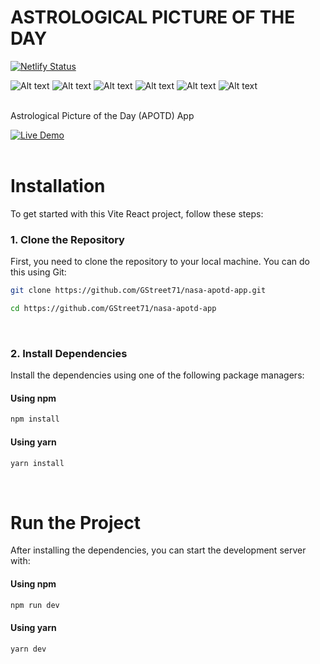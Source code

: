 
#  ASTROLOGICAL PICTURE OF THE DAY
[![Netlify Status](https://api.netlify.com/api/v1/badges/92d7cd3c-8a26-4290-805f-2613e1977150/deploy-status)](https://app.netlify.com/sites/apotd/deploys)

![Alt text](https://img.shields.io/badge/Vite-646CFF.svg?style=for-the-badge&logo=Vite&logoColor=white)
![Alt text](https://img.shields.io/badge/React-61DAFB.svg?style=for-the-badge&logo=React&logoColor=black)
![Alt text](<https://img.shields.io/badge/JavaScript-F7DF1E.svg?style=for-the-badge&logo=JavaScript&logoColor=black>)
![Alt text](https://img.shields.io/badge/Node.js-5FA04E.svg?style=for-the-badge&logo=nodedotjs&logoColor=white)
![Alt text](https://img.shields.io/badge/.ENV-ECD53F.svg?style=for-the-badge&logo=dotenv&logoColor=black)
![Alt text](https://img.shields.io/badge/Netlify-00C7B7.svg?style=for-the-badge&logo=Netlify&logoColor=white)
<br><br>

Astrological Picture of the Day (APOTD) App

[![Live Demo](https://img.shields.io/badge/Live_Demo-blue)](https://apotd.netlify.app)
<br><br>

# Installation

To get started with this Vite React project, follow these steps:

### 1. Clone the Repository

  First, you need to clone the repository to your local machine. You can do this using Git:
  
  ```bash
  git clone https://github.com/GStreet71/nasa-apotd-app.git
  ```
  ```bash
  cd https://github.com/GStreet71/nasa-apotd-app
  ```
<br>

### 2. Install Dependencies

Install the dependencies using one of the following package managers:

#### Using npm

```bash
npm install
```
#### Using yarn

```bash
yarn install
```
<br>

# Run the Project

After installing the dependencies, you can start the development server with:

#### Using npm

```bash
npm run dev
```
#### Using yarn

```bash
yarn dev
```
